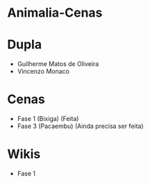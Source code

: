 # Animalia-Cenas

# Dupla
- Guilherme Matos de Oliveira
- Vincenzo Monaco

# Cenas
- Fase 1 (Bixiga) (Feita)
- Fase 3 (Pacaembu) (Ainda precisa ser feita)

# Wikis
-  Fase 1 <a href= “http://exemplo.com/“>

